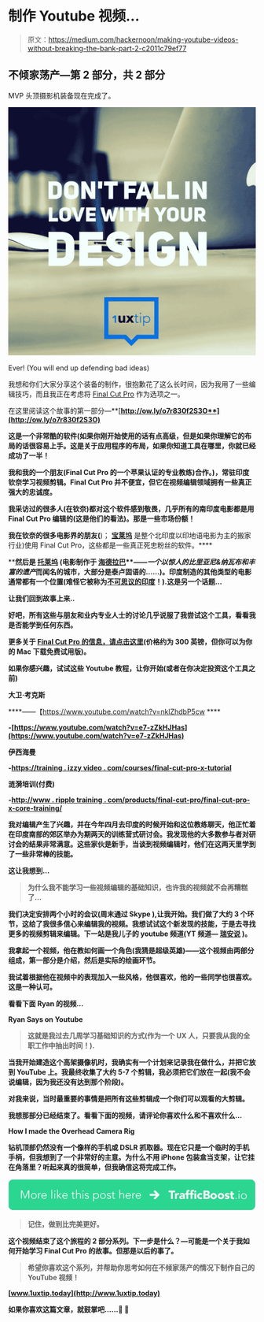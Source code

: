 # 制作 Youtube 视频…

> 原文：<https://medium.com/hackernoon/making-youtube-videos-without-breaking-the-bank-part-2-c2011c79ef77>

## 不倾家荡产—第 2 部分，共 2 部分

MVP 头顶摄影机装备现在完成了。

![](img/d1880eb1f3879fef1e098b35f730033c.png)

Ever! (You will end up defending bad ideas)

我想和你们大家分享这个装备的制作，很抱歉花了这么长时间，因为我用了一些编辑技巧，而且我正在考虑将 [Final Cut Pro](https://www.apple.com/uk/final-cut-pro/) 作为选项之一。

在这里阅读这个故事的第一部分—**[**http://ow.ly/o7r830f2S3O**](http://ow.ly/o7r830f2S3O)**

**这是一个非常酷的软件(如果你刚开始使用的话有点高级，但是如果你理解它的布局的话很容易上手。这是关于应用程序的布局，如果你知道工具在哪里，你就已经成功了一半！**

**我和我的一个朋友(Final Cut Pro 的一个苹果认证的专业教练)合作。)，常驻印度钦奈学习视频剪辑。Final Cut Pro 并不便宜，但它在视频编辑领域拥有一些真正强大的忠诚度。**

**我采访过的很多人(在钦奈)都对这个软件感到敬畏，几乎所有的南印度电影都是用 Final Cut Pro 编辑的(这是他们的看法)。那是一些市场份额！**

**我在钦奈的很多电影界的朋友([](https://en.wikipedia.org/wiki/Tamil_cinema)**)； [**宝莱坞**](https://en.wikipedia.org/wiki/Bollywood) 是整个北印度以印地语电影为主的搬家行业)使用 Final Cut Pro，这些都是一些真正死忠粉丝的软件。****

****然后是 [**托莱坞**](https://en.wikipedia.org/wiki/Telugu_cinema) (电影制作于 [**海德拉巴**](https://en.wikipedia.org/wiki/Hyderabad)**——***一个以惊人的比里亚尼&纳瓦布和丰富的遗产*而闻名的城市，大部分是泰卢固语的……)。印度制造的其他类型的电影通常都有一个位置(难怪它被称为[不可思议的印度](https://incredibleindia.org/)！).这是另一个话题…****

****让我们回到故事上来..****

****好吧，所有这些与朋友和业内专业人士的讨论几乎说服了我尝试这个工具，看看我是否能学到任何东西。****

****更多关于 [Final Cut Pro 的信息，请点击这里](https://www.apple.com/uk/final-cut-pro/)(价格约为 300 英镑，但你可以为你的 Mac 下载免费试用版)。****

****如果你感兴趣，试试这些 Youtube 教程，让你开始(或者在你决定投资这个工具之前)****

******大卫·考克斯******

****——【https://www.youtube.com/watch?v=nklZhdbP5cw ****

****-[https://www.youtube.com/watch?v=e7-zZkHJHas](https://www.youtube.com/watch?v=e7-zZkHJHas)****

******伊西海曼******

****-[https://training . izzy video . com/courses/final-cut-pro-x-tutorial](https://training.izzyvideo.com/courses/final-cut-pro-x-tutorial)****

******涟漪培训(付费)******

****-[http://www . ripple training . com/products/final-cut-pro/final-cut-pro-x-core-training/](http://www.rippletraining.com/products/final-cut-pro/final-cut-pro-x-core-training/)****

****我对编辑产生了兴趣，并在今年四月去印度的时候开始和这位教练聊天，他正忙着在印度南部的郊区举办为期两天的训练营式研讨会。我发现他的大多数参与者对研讨会的结果非常满意。这些家伙是新手，当谈到视频编辑时，他们在这两天里学到了一些非常棒的技能。****

****这让我想到…****

> ****为什么我不能学习一些视频编辑的基础知识，也许我的视频就不会再糟糕了…****

****我们决定安排两个小时的会议(周末通过 Skype ),让我开始。我们做了大约 3 个环节，这给了我很多信心来编辑我的视频。我想试试这个新发现的技能，于是去寻找更多的视频剪辑来编辑。下一站是我儿子的 youtube 频道(YT 频道— [**瑞安说**](https://www.youtube.com/channel/UCG9ztHjwk8uhdxOs4CoRRTw) )。****

****我拿起一个视频，他在教如何画一个角色(我猜是超级英雄)——这个视频由两部分组成，第一部分是介绍，然后是实际的绘画环节。****

****我试着根据他在视频中的表现加入一些风格，他很喜欢，他的一些同学也很喜欢。这是一种认可。****

****看看下面 Ryan 的视频…****

****Ryan Says on Youtube****

> ****这就是我过去几周学习基础知识的方式(作为一个 UX 人，只要我从我的全职工作中抽出时间！).****

****当我开始建造这个高架摄像机时，我确实有一个计划来记录我在做什么，并把它放到 YouTube 上。我最终收集了大约 5-7 个剪辑，我必须把它们放在一起(我不会说编辑，因为我还没有达到那个阶段)。****

****对我来说，当时最重要的事情是把所有这些剪辑成一个你们可以观看的大剪辑。****

****我想那部分已经结束了。看看下面的视频，请评论你喜欢什么和不喜欢什么…****

****How I made the Overhead Camera Rig****

****钻机顶部仍然没有一个像样的手机或 DSLR 抓取器。现在它只是一个临时的手机手柄，但我想到了一个非常好的主意。为什么不用 iPhone 包装盒当支架，让它挂在角落里？听起来真的很简单，但我确信这将完成工作。****

****[![](img/95d0b9695e8e4e81dc0bb510e9b08af5.png)](http://www.trafficboost.io)****

> ****记住，做到比完美更好。****

****这个视频结束了这个旅程的 2 部分系列。下一步是什么？—可能是一个关于我如何开始学习 Final Cut Pro 的故事。但那是以后的事了。****

> ******希望你喜欢这个系列，并帮助你思考如何在不倾家荡产的情况下制作自己的 YouTube 视频！******

****[www.1uxtip.today](http://www.1uxtip.today)****

******如果你喜欢这篇文章，就鼓掌吧……**👏 👏****